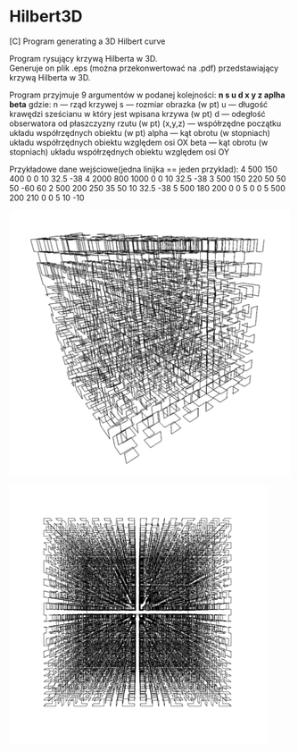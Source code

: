 # Hilbert3D
[C] Program generating a 3D Hilbert curve

Program rysujący krzywą Hilberta w 3D.  
Generuje on plik .eps (można przekonwertować na .pdf) przedstawiający krzywą Hilberta w 3D. 

Program przyjmuje 9 argumentów w podanej kolejności: <b>n s u d x y z aplha beta</b>
gdzie:
n — rząd krzywej 
s — rozmiar obrazka (w pt)
u — długość krawędzi sześcianu w który jest wpisana krzywa (w pt)
d — odegłość obserwatora od płaszczyzny rzutu (w pt)
(x,y,z) — współrzędne początku układu współrzędnych obiektu (w pt) 
alpha — kąt obrotu (w stopniach) układu współrzędnych obiektu względem osi OX
beta — kąt obrotu (w stopniach) układu współrzędnych obiektu względem osi OY

Przykładowe dane wejściowe(jedna linijka == jeden przyklad):
4 500 150 400 0 0 10 32.5 -38
4 2000 800 1000 0 0 10 32.5 -38
3 500 150 220 50 50 50 -60 60
2 500 200 250 35 50 10 32.5 -38
5 500 180 200 0 0 5 0 0
5 500 200 210 0 0 5 10 -10

![example_1](img/SC-1.png)

![example_2](img/SC-2.png)
